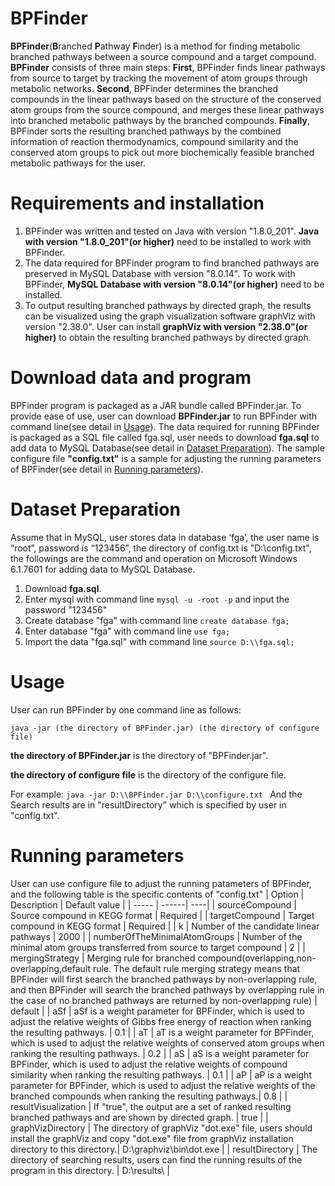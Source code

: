 # BPFinder
**BPFinder**(**B**ranched **P**athway **F**inder) is a method for finding metabolic branched pathways between a source compound and a target compound.
**BPFinder** consists of three main steps: **First**, BPFinder finds linear pathways from source to target by tracking the movement of atom groups through metabolic networks. **Second**, BPFinder determines the branched compounds in the linear pathways based on the structure of the conserved atom groups from the source compound, and merges these linear pathways into branched metabolic pathways by the branched compounds. **Finally**, BPFinder sorts the resulting branched pathways by the combined information of reaction thermodynamics, compound similarity and the conserved atom groups to pick out more biochemically feasible branched metabolic pathways for the user.

# Requirements and installation
1. BPFinder was written and tested on Java with version "1.8.0_201". **Java with version "1.8.0_201"(or higher)** need to be installed to work with BPFinder.
2. The data required for BPFinder program to find branched pathways are preserved in MySQL Database with version "8.0.14". To work with BPFinder, **MySQL Database with version "8.0.14"(or higher)** need to be installed. 
3. To output resulting branched pathways by directed graph, the results can be visualized using the graph visualization software graphViz with version "2.38.0". User can install **graphViz with version "2.38.0"(or higher)** to obtain the resulting branched pathways by directed graph.

# Download data and program
BPFinder program is packaged as a JAR bundle called BPFinder.jar. To provide ease of use, user can download **BPFinder.jar** to run BPFinder with command line(see detail in <a  href="#1">Usage</a>). The data required for running BPFinder is packaged as a SQL file called fga.sql, user needs to download **fga.sql** to add data to MySQL Database(see detail in <a href="#2">Dataset Preparation</a>). The sample configure file **"config.txt"** is a sample for adjusting the running parameters of BPFinder(see detail in <a  href="#3">Running parameters</a>).

# Dataset Preparation
<a name="2">Assume that in MySQL, user stores data in database ‘fga’, the user name is “root”, password is “123456”, the directory of config.txt is "D:\\config.txt", the followings are the command and operation on Microsoft Windows 6.1.7601</a> for adding data to MySQL Database.
1. Download **fga.sql**.
2. Enter mysql with command line ``` mysql -u -root -p ``` and input the password "123456"
3. Create database "fga" with command line ```create database fga;```
4. Enter database "fga" with command line ```use fga;```
5. Import the data "fga.sql" with command line ```source D:\\fga.sql;```

# Usage
<a name="1">User can run BPFinder by one command line as follows:</a>

```java -jar (the directory of BPFinder.jar) (the directory of configure file) ```

**the directory of BPFinder.jar** is the directory of "BPFinder.jar".

**the directory of configure file** is the directory of the configure file.

For example: ```java -jar D:\\BPFinder.jar D:\\configure.txt ```
And the Search results are in "resultDirectory" which is specified by user in "config.txt".

# Running parameters
<a name="3">User can use configure file to adjust the running patameters of BPFinder, and the following table is the specific contents of "config.txt"</a>
| Option | Description | Default value |
| -----  | ------| ----|
| sourceCompound | Source compound in KEGG format | Required |
| targetCompound | Target compound in KEGG format | Required |
| k | Number of the candidate linear pathways | 2000 |
| numberOfTheMinimalAtomGroups | Number of the minimal atom groups transferred from source to target compound | 2 |
| mergingStrategy | Merging rule for branched compound(overlapping,non-overlapping,default rule. The default rule merging strategy means that BPFinder will first search the branched pathways by non-overlapping rule, and then BPFinder will search the branched pathways by overlapping rule in the case of no branched pathways are returned by non-overlapping rule) | default |
| aSf | aSf is a weight parameter for BPFinder, which is used to adjust the relative weights of Gibbs free energy of reaction when ranking the resulting pathways. | 0.1 |
| aT | aT is a weight parameter for BPFinder, which is used to adjust the relative weights of conserved atom groups when ranking the resulting pathways. | 0.2 |
| aS | aS is a weight parameter for BPFinder, which is used to adjust the relative weights of compound similarity when ranking the resulting pathways. | 0.1 |
| aP | aP is a weight parameter for BPFinder, which is used to adjust the relative weights of the branched compounds when ranking the resulting pathways.| 0.8 |
| resultVisualization | If "true", the output are a set of ranked resulting branched pathways and are shown by directed graph. | true |
| graphVizDirectory | The directory of graphViz "dot.exe" file, users should install the graphViz and copy "dot.exe" file from graphViz installation directory to this directory.| D:\\graphviz\\bin\\dot.exe |
| resultDirectory | The directory of searching results, users can find the running results of the program in this directory. | D:\\results\\ |





